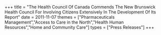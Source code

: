 +++
title = "The Health Council Of Canada Commends The New Brunswick Health Council For Involving Citizens Extensively In The Development Of Its Report"
date = 2011-11-07
themes = ["Pharmaceuticals Management","Access to Care in the North","Health Human Resources","Home and Community Care"]
types = ["Press Releases"]
+++
